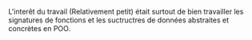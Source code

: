 L'interêt du travail (Relativement petit) était surtout de bien travailler les signatures de fonctions et les suctructres de données abstraites et concrètes en POO.

